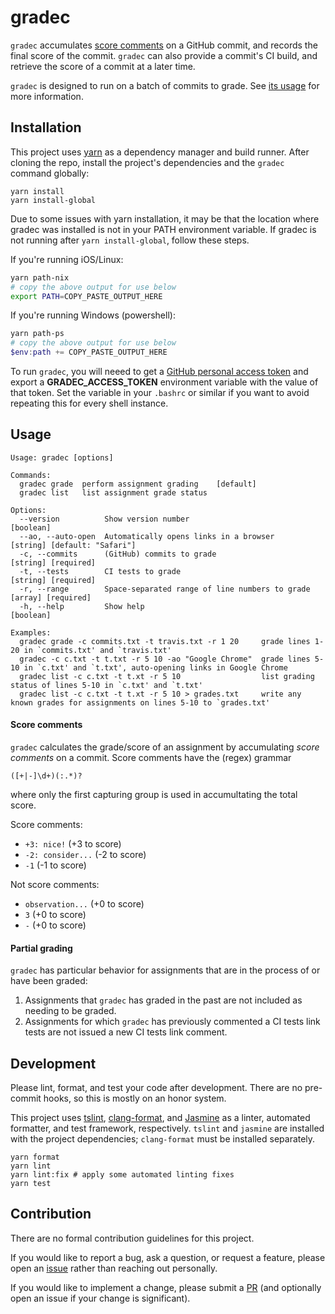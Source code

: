 # gradec

`gradec` accumulates [score comments](#score-comments) on a GitHub commit, and
records the final score of the commit. `gradec` can also provide a commit's
CI build, and retrieve the score of a commit at a later time.

`gradec` is designed to run on a batch of commits to grade. See [its
usage](#usage) for more information.

## Installation

This project uses [yarn](https://yarnpkg.com) as a dependency manager and build
runner. After cloning the repo, install the project's dependencies and the
`gradec` command globally:

```shell
yarn install
yarn install-global
```

Due to some issues with yarn installation, it may be that the location where gradec was installed is not in your PATH environment variable. If gradec is not running after `yarn install-global`, follow these steps. 

If you're running iOS/Linux:
```bash
yarn path-nix
# copy the above output for use below
export PATH=COPY_PASTE_OUTPUT_HERE
```

If you're running Windows (powershell):
```powershell
yarn path-ps
# copy the above output for use below
$env:path += COPY_PASTE_OUTPUT_HERE
```
To run `gradec`, you will neeed to get a
[GitHub personal access token](https://help.github.com/en/articles/creating-a-personal-access-token-for-the-command-line)
and export a **GRADEC_ACCESS_TOKEN** environment variable with the value of that
token. Set the variable in your `.bashrc` or similar if you want to avoid
repeating this for every shell instance.

## Usage

```
Usage: gradec [options]

Commands:
  gradec grade  perform assignment grading    [default]
  gradec list   list assignment grade status

Options:
  --version          Show version number                              [boolean]
  --ao, --auto-open  Automatically opens links in a browser           [string] [default: "Safari"]
  -c, --commits      (GitHub) commits to grade                        [string] [required]
  -t, --tests        CI tests to grade                                [string] [required]
  -r, --range        Space-separated range of line numbers to grade   [array] [required]
  -h, --help         Show help                                        [boolean]

Examples:
  gradec grade -c commits.txt -t travis.txt -r 1 20     grade lines 1-20 in `commits.txt' and `travis.txt'
  gradec -c c.txt -t t.txt -r 5 10 -ao "Google Chrome"  grade lines 5-10 in `c.txt' and `t.txt', auto-opening links in Google Chrome
  gradec list -c c.txt -t t.xt -r 5 10                  list grading status of lines 5-10 in `c.txt' and `t.txt'
  gradec list -c c.txt -t t.xt -r 5 10 > grades.txt     write any known grades for assignments on lines 5-10 to `grades.txt'
```

#### Score comments

`gradec` calculates the grade/score of an assignment by accumulating _score comments_ on a commit.
Score comments have the (regex) grammar

```regex
([+|-]\d+)(:.*)?
```

where only the first capturing group is used in accumultating the total score.

Score comments:

- `+3: nice!` (+3 to score)
- `-2: consider...` (-2 to score)
- `-1` (-1 to score)

Not score comments:

- `observation...` (+0 to score)
- `3` (+0 to score)
- `-` (+0 to score)

#### Partial grading

`gradec` has particular behavior for assignments that are in the process of or
have been graded:

1. Assignments that `gradec` has graded in the past are not included as needing
   to be graded.
2. Assignments for which `gradec` has previously commented a CI tests link tests
   are not issued a new CI tests link comment.

## Development

Please lint, format, and test your code after development. There are no
pre-commit hooks, so this is mostly on an honor system.

This project uses [tslint](https://palantir.github.io/tslint/),
[clang-format](https://clang.llvm.org/docs/ClangFormat.html), and
[Jasmine](https://jasmine.github.io/) as a linter, automated formatter, and test
framework, respectively. `tslint` and `jasmine` are installed with the project
dependencies; `clang-format` must be installed separately.

```shell
yarn format
yarn lint
yarn lint:fix # apply some automated linting fixes
yarn test
```

## Contribution

There are no formal contribution guidelines for this project.

If you would like to report a bug, ask a question, or request a feature, please
open an [issue](https://github.com/ayazhafiz/gradec/issues) rather than reaching
out personally.

If you would like to implement a change, please submit a
[PR](https://github.com/ayazhafiz/gradec/pulls) (and optionally open an issue if
your change is significant).
